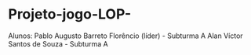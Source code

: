# Projeto-jogo-LOP-
Alunos:
Pablo Augusto Barreto Florêncio (líder) - Subturma A
Alan Víctor Santos de Souza - Subturma A
